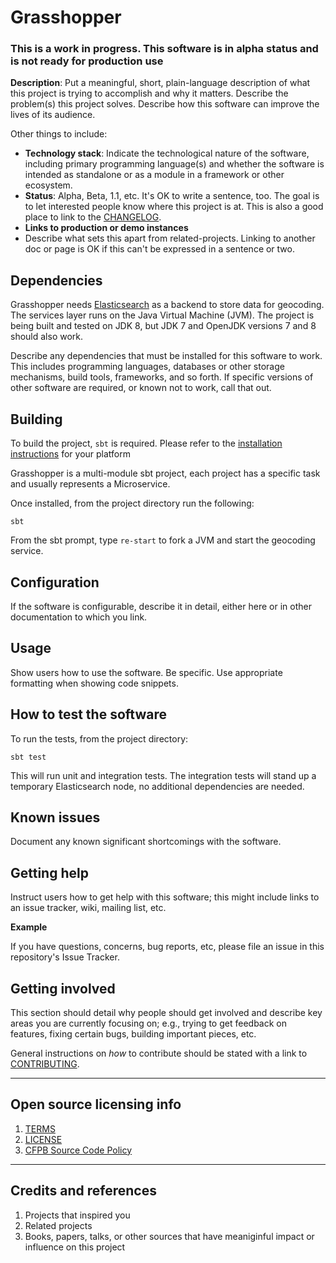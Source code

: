 # Grasshopper

### This is a work in progress. This software is in alpha status and is not ready for production use ###

**Description**:  Put a meaningful, short, plain-language description of what
this project is trying to accomplish and why it matters. 
Describe the problem(s) this project solves.
Describe how this software can improve the lives of its audience.

Other things to include:

  - **Technology stack**: Indicate the technological nature of the software, including primary programming language(s) and whether the software is intended as standalone or as a module in a framework or other ecosystem.
  - **Status**:  Alpha, Beta, 1.1, etc. It's OK to write a sentence, too. The goal is to let interested people know where this project is at. This is also a good place to link to the [CHANGELOG](CHANGELOG.md).
  - **Links to production or demo instances**
  - Describe what sets this apart from related-projects. Linking to another doc or page is OK if this can't be expressed in a sentence or two.


## Dependencies

Grasshopper needs [Elasticsearch](http://www.elasticsearch.org/) as a backend to store data for geocoding. 
The services layer runs on the Java Virtual Machine (JVM). The project is being built and tested on JDK 8, but JDK 7 and OpenJDK versions 7 and 8 should also work. 

Describe any dependencies that must be installed for this software to work. 
This includes programming languages, databases or other storage mechanisms, build tools, frameworks, and so forth.
If specific versions of other software are required, or known not to work, call that out.

## Building

To build the project, `sbt` is required. Please refer to the [installation instructions](http://www.scala-sbt.org/0.13/tutorial/Setup.html) for your platform

Grasshopper is a multi-module sbt project, each project has a specific task and usually represents a Microservice. 

Once installed, from the project directory run the following:

```
sbt
```

From the sbt prompt, type `re-start` to fork a JVM and start the geocoding service.

## Configuration

If the software is configurable, describe it in detail, either here or in other documentation to which you link.

## Usage

Show users how to use the software. 
Be specific. 
Use appropriate formatting when showing code snippets.

## How to test the software

To run the tests, from the project directory: 

```
sbt test
```

This will run unit and integration tests. The integration tests will stand up a temporary Elasticsearch node, no additional dependencies are needed.  

## Known issues

Document any known significant shortcomings with the software.

## Getting help

Instruct users how to get help with this software; this might include links to an issue tracker, wiki, mailing list, etc.

**Example**

If you have questions, concerns, bug reports, etc, please file an issue in this repository's Issue Tracker.

## Getting involved

This section should detail why people should get involved and describe key areas you are
currently focusing on; e.g., trying to get feedback on features, fixing certain bugs, building
important pieces, etc.

General instructions on _how_ to contribute should be stated with a link to [CONTRIBUTING](CONTRIBUTING.md).


----

## Open source licensing info
1. [TERMS](TERMS.md)
2. [LICENSE](LICENSE)
3. [CFPB Source Code Policy](https://github.com/cfpb/source-code-policy/)


----

## Credits and references

1. Projects that inspired you
2. Related projects
3. Books, papers, talks, or other sources that have meaniginful impact or influence on this project 
